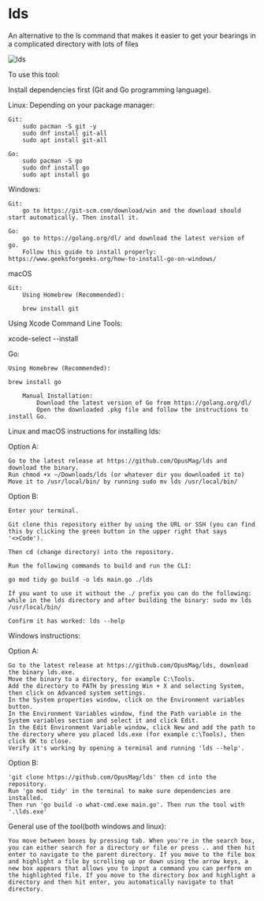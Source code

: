 # lds
An alternative to the ls command that makes it easier to get your bearings in a complicated directory with lots of files

![lds](https://github.com/user-attachments/assets/f38c2770-5e40-4886-b6b0-4e444f298942)


To use this tool:

Install dependencies first (Git and Go programming language).

Linux: Depending on your package manager:

    Git:
        sudo pacman -S git -y
        sudo dnf install git-all
        sudo apt install git-all

    Go:
        sudo pacman -S go
        sudo dnf install go
        sudo apt install go

Windows:

    Git:
        go to https://git-scm.com/download/win and the download should start automatically. Then install it.

    Go:
        go to https://golang.org/dl/ and download the latest version of go.
        Follow this guide to install properly: https://www.geeksforgeeks.org/how-to-install-go-on-windows/

macOS

    Git:
        Using Homebrew (Recommended):

        brew install git

Using Xcode Command Line Tools:

xcode-select --install

Go:

    Using Homebrew (Recommended):

    brew install go

        Manual Installation:
            Download the latest version of Go from https://golang.org/dl/
            Open the downloaded .pkg file and follow the instructions to install Go.

Linux and macOS instructions for installing lds:

Option A:

    Go to the latest release at https://github.com/OpusMag/lds and download the binary.
    Run chmod +x ~/Downloads/lds (or whatever dir you downloaded it to)
    Move it to /usr/local/bin/ by running sudo mv lds /usr/local/bin/

Option B:

    Enter your terminal.

    Git clone this repository either by using the URL or SSH (you can find this by clicking the green button in the upper right that says '<>Code').

    Then cd (change directory) into the repository.

    Run the following commands to build and run the CLI:

    go mod tidy go build -o lds main.go ./lds

    If you want to use it without the ./ prefix you can do the following: while in the lds directory and after building the binary: sudo mv lds /usr/local/bin/

    Confirm it has worked: lds --help

Windows instructions:

Option A:

    Go to the latest release at https://github.com/OpusMag/lds, download the binary lds.exe.
    Move the binary to a directory, for example C:\Tools.
    Add the directory to PATH by pressing Win + X and selecting System, then click on Advanced system settings.
    In the System properties window, click on the Environment variables button.
    In the Environment Variables window, find the Path variable in the System variables section and select it and click Edit.
    In the Edit Environment Variable window, click New and add the path to the directory where you placed lds.exe (for example c:\Tools), then click OK to close.
    Verify it's working by opening a terminal and running 'lds --help'.

Option B:

    'git clone https://github.com/OpusMag/lds' then cd into the repository.
    Run 'go mod tidy' in the terminal to make sure dependencies are installed.
    Then run 'go build -o what-cmd.exe main.go'. Then run the tool with '.\lds.exe'

General use of the tool(both windows and linux):

    You move between boxes by pressing tab. When you're in the search box, you can either search for a directory or file or press .. and then hit enter to navigate to the parent directory. If you move to the file box and highlight a file by scrolling up or down using the arrow keys, a new box appears that allows you to input a command you can perform on the highlighted file. If you move to the directory box and highlight a directory and then hit enter, you automatically navigate to that directory.
